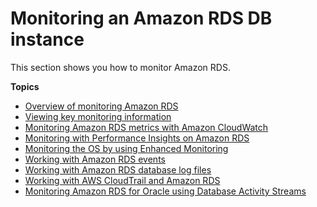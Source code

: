 # Monitoring an Amazon RDS DB instance<a name="CHAP_Monitoring"></a>

This section shows you how to monitor Amazon RDS\.

**Topics**
+ [Overview of monitoring Amazon RDS](MonitoringOverview.md)
+ [Viewing key monitoring information](accessing-monitoring.md)
+ [Monitoring Amazon RDS metrics with Amazon CloudWatch](monitoring-cloudwatch.md)
+ [Monitoring with Performance Insights on Amazon RDS](USER_PerfInsights.md)
+ [Monitoring the OS by using Enhanced Monitoring](USER_Monitoring.OS.md)
+ [Working with Amazon RDS events](working-with-events.md)
+ [Working with Amazon RDS database log files](USER_LogAccess.md)
+ [Working with AWS CloudTrail and Amazon RDS](logging-using-cloudtrail.md)
+ [Monitoring Amazon RDS for Oracle using Database Activity Streams](DBActivityStreams.md)